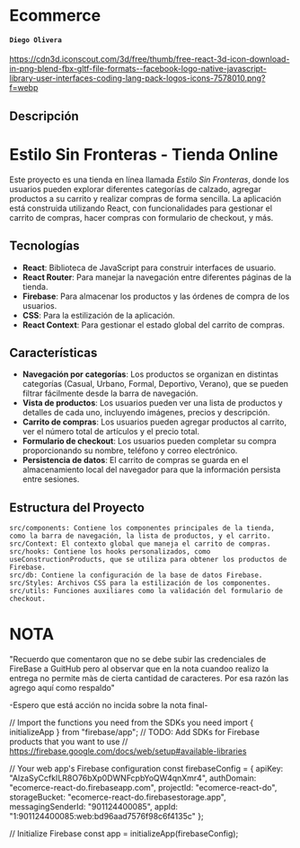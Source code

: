 # Ecommerce

#### `Diego Olivera`

https://cdn3d.iconscout.com/3d/free/thumb/free-react-3d-icon-download-in-png-blend-fbx-gltf-file-formats--facebook-logo-native-javascript-library-user-interfaces-coding-lang-pack-logos-icons-7578010.png?f=webp


## Descripción
# Estilo Sin Fronteras - Tienda Online

Este proyecto es una tienda en línea llamada *Estilo Sin Fronteras*, donde los usuarios pueden explorar diferentes categorías de calzado, agregar productos a su carrito y realizar compras de forma sencilla. La aplicación está construida utilizando React, con funcionalidades para gestionar el carrito de compras, hacer compras con formulario de checkout, y más.

## Tecnologías

- **React**: Biblioteca de JavaScript para construir interfaces de usuario.
- **React Router**: Para manejar la navegación entre diferentes páginas de la tienda.
- **Firebase**: Para almacenar los productos y las órdenes de compra de los usuarios.
- **CSS**: Para la estilización de la aplicación.
- **React Context**: Para gestionar el estado global del carrito de compras.

## Características

- **Navegación por categorías**: Los productos se organizan en distintas categorías (Casual, Urbano, Formal, Deportivo, Verano), que se pueden filtrar fácilmente desde la barra de navegación.
- **Vista de productos**: Los usuarios pueden ver una lista de productos y detalles de cada uno, incluyendo imágenes, precios y descripción.
- **Carrito de compras**: Los usuarios pueden agregar productos al carrito, ver el número total de artículos y el precio total.
- **Formulario de checkout**: Los usuarios pueden completar su compra proporcionando su nombre, teléfono y correo electrónico.
- **Persistencia de datos**: El carrito de compras se guarda en el almacenamiento local del navegador para que la información persista entre sesiones.


## Estructura del Proyecto

    src/components: Contiene los componentes principales de la tienda, como la barra de navegación, la lista de productos, y el carrito.
    src/Context: El contexto global que maneja el carrito de compras.
    src/hooks: Contiene los hooks personalizados, como useConstructionProducts, que se utiliza para obtener los productos de Firebase.
    src/db: Contiene la configuración de la base de datos Firebase.
    src/Styles: Archivos CSS para la estilización de los componentes.
    src/utils: Funciones auxiliares como la validación del formulario de checkout.

# NOTA

"Recuerdo que comentaron que no se debe subir las credenciales de FireBase a GuitHub pero al observar que en la nota cuandoo realizo la entrega no permite màs de cierta cantidad de caracteres.
Por esa razón las agrego aquí como respaldo"

-Espero que está acción no incida sobre la nota final-

// Import the functions you need from the SDKs you need
import { initializeApp } from "firebase/app";
// TODO: Add SDKs for Firebase products that you want to use
// https://firebase.google.com/docs/web/setup#available-libraries

// Your web app's Firebase configuration
const firebaseConfig = {
  apiKey: "AIzaSyCcfkILR8O76bXp0DWNFcpbYoQW4qnXmr4",
  authDomain: "ecomerce-react-do.firebaseapp.com",
  projectId: "ecomerce-react-do",
  storageBucket: "ecomerce-react-do.firebasestorage.app",
  messagingSenderId: "901124400085",
  appId: "1:901124400085:web:bd96aad7576f98c6f4135c"
};

// Initialize Firebase
const app = initializeApp(firebaseConfig);